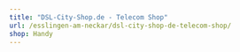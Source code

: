 ```yaml
---
title: "DSL-City-Shop.de - Telecom Shop"
url: /esslingen-am-neckar/dsl-city-shop-de-telecom-shop/
shop: Handy
---
```

